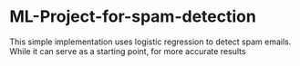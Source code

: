 # ML-Project-for-spam-detection 
This simple implementation uses logistic regression to detect spam emails. While it can serve as a starting point, for more accurate results
